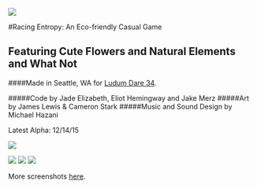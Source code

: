![](http://i.imgur.com/mtuKfXo.png)

#Racing Entropy: An Eco-friendly Casual Game

## Featuring Cute Flowers and Natural Elements and What Not

####Made in Seattle, WA for [Ludum Dare 34](http://ludumdare.com/compo/2015/12/09/welcome-to-ludum-dare-34/).

#####Code by Jade Elizabeth, Eliot Hemingway and Jake Merz
#####Art by James Lewis & Cameron Stark
#####Music and Sound Design by Michael Hazani

Latest Alpha: 12/14/15


![](http://oi66.tinypic.com/2412ejq.jpg)

![](http://oi66.tinypic.com/nfsfq1.jpg)
![](http://oi63.tinypic.com/15xn2as.jpg)
![](http://oi68.tinypic.com/5kfxx4.jpg)

More screenshots [here](http://imgur.com/a/LvszE ).
